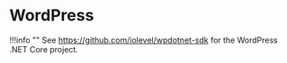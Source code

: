 # WordPress

!!!info ""
    See https://github.com/iolevel/wpdotnet-sdk for the WordPress .NET Core project.